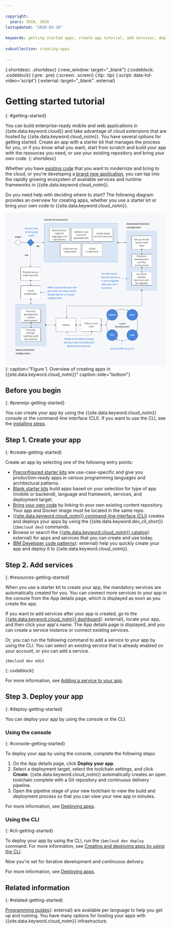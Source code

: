 ```yaml
---

copyright:
  years: 2018, 2020
lastupdated: "2020-03-26"

keywords: getting started apps, create app tutorial, add services, deploy apps, create app, app tutorial

subcollection: creating-apps

---
```


{:shortdesc: .shortdesc}
{:new_window: target="_blank"}
{:codeblock: .codeblock}
{:pre: .pre}
{:screen: .screen}
{:tip: .tip}
{:script: data-hd-video='script'}
{:external: target="_blank" .external}

# Getting started tutorial
{: #getting-started}

You can build enterprise-ready mobile and web applications in {{site.data.keyword.cloud}} and take advantage of cloud extensions that are hosted by {{site.data.keyword.cloud_notm}}. You have several options for getting started. Create an app with a starter kit that manages the process for you, or if you know what you want, start from scratch and build your app with the resources you need, or use your existing repository and bring your own code.
{: shortdesc}

Whether you have [existing code](/docs/apps/tutorials?topic=creating-apps-tutorial-byoc) that you want to modernize and bring to the cloud, or you're developing a [brand new application](/docs/apps/tutorials?topic=creating-apps-tutorial-starterkit), you can tap into the rapidly growing ecosystem of available services and runtime frameworks in {{site.data.keyword.cloud_notm}}.

Do you need help with deciding where to start? The following diagram provides an overview for creating apps, whether you use a starter kit or bring your own code to {{site.data.keyword.cloud_notm}}.

![Developer experience overview](images/dev-journey.png "Overview of creating apps in {{site.data.keyword.cloud_notm}}"){: caption="Figure 1. Overview of creating apps in {{site.data.keyword.cloud_notm}}" caption-side="bottom"}

## Before you begin
{: #prereqs-getting-started}

You can create your app by using the {{site.data.keyword.cloud_notm}} console or the command-line interface (CLI). If you want to use the CLI, see the [installing steps](/docs/cli?topic=cloud-cli-getting-started).

## Step 1. Create your app
{: #create-getting-started}

Create an app by selecting one of the following entry points:

* [Preconfigured starter kits](/docs/apps/tutorials?topic=creating-apps-tutorial-starterkit) are use-case-specific and give you production-ready apps in various programming languages and architectural patterns.
* [Blank starter kits](/docs/apps/tutorials?topic=creating-apps-tutorial-scratch) build apps based on your selection for type of app (mobile or backend), language and framework, services, and deployment target.
* [Bring your own code](/docs/apps/tutorials?topic=creating-apps-tutorial-byoc) by linking to your own existing content repository. Your app and Docker image must be located in the same repo.
* [{{site.data.keyword.cloud_notm}} command-line interface (CLI)](/docs/apps?topic=creating-apps-create-deploy-app-cli) creates and deploys your apps by using the {{site.data.keyword.dev_cli_short}} (`ibmcloud dev`) commands.
* Browse or search the [{{site.data.keyword.cloud_notm}} catalog](https://{DomainName}/catalog){: external} for apps and services that you can create and use today.
* [IBM Developer code patterns](https://developer.ibm.com/patterns/){: external} help you quickly create your app and deploy it to {{site.data.keyword.cloud_notm}}.

## Step 2. Add services
{: #resources-getting-started}

When you use a starter kit to create your app, the mandatory services are automatically created for you. You can connect more services to your app in the console from the App details page, which is displayed as soon as you create the app.

If you want to add services after your app is created, go to the [{{site.data.keyword.cloud_notm}} dashboard](https://{DomainName}){: external}, locate your app, and then click your app's name. The App details page is displayed, and you can create a service instance or connect existing services.

Or, you can run the following command to add a service to your app by using the CLI. You can select an existing service that is already enabled on your account, or you can add a service.
```
ibmcloud dev edit
```
{: codeblock}

For more information, see [Adding a service to your app](/docs/apps?topic=creating-apps-add-resource).

## Step 3. Deploy your app
{: #deploy-getting-started}

You can deploy your app by using the console or the CLI.

### Using the console
{: #console-getting-started}

To deploy your app by using the console, complete the following steps:

1. On the App details page, click **Deploy your app**.
2. Select a deployment target, select the toolchain settings, and click **Create**. {{site.data.keyword.cloud_notm}} automatically creates an open toolchain complete with a Git repository and continuous delivery pipeline.
3. Open the pipeline stage of your new toolchain to view the build and deployment process so that you can view your new app in minutes.

For more information, see [Deploying apps](/docs/apps?topic=creating-apps-deploying-apps).

### Using the CLI
{: #cli-getting-started}

To deploy your app by using the CLI, run the `ibmcloud dev deploy` command. For more information, see [Creating and deploying apps by using the CLI](/docs/apps?topic=creating-apps-create-deploy-app-cli).

Now you're set for iterative development and continuous delivery.

For more information, see [Deploying apps](/docs/apps?topic=creating-apps-deploying-apps).

## Related information
{: #related-getting-started}

[Programming guides](https://{DomainName}/docs/home/build){: external} are available per language to help you get up and running. You have many options for hosting your apps with {{site.data.keyword.cloud_notm}} infrastructure.
